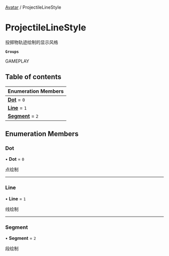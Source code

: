 [Avatar](../groups/Avatar.Avatar.md) / ProjectileLineStyle

# ProjectileLineStyle <Badge type="tip" text="Enumeration" /> <Score text="ProjectileLineStyle" />

投掷物轨迹绘制的显示风格

**`Groups`**

GAMEPLAY

## Table of contents

| Enumeration Members |
| :-----|
| **[Dot](Gameplay.ProjectileLineStyle.md#dot)** = ``0`` <br> |
| **[Line](Gameplay.ProjectileLineStyle.md#line)** = ``1`` <br> |
| **[Segment](Gameplay.ProjectileLineStyle.md#segment)** = ``2`` <br> |

## Enumeration Members

### Dot <Score text="Dot" /> 

• **Dot** = ``0``

点绘制

___

### Line <Score text="Line" /> 

• **Line** = ``1``

线绘制

___

### Segment <Score text="Segment" /> 

• **Segment** = ``2``

段绘制
